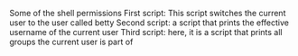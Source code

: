 Some of the shell permissions
First  script: This script switches the current user to the user called betty
Second script: a script that prints the effective username of the current user
Third script: here, it is a script that prints all groups the current user is part of
